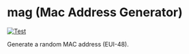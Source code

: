 # mag (Mac Address Generator)

[![Test](https://github.com/rnazmo/mag/actions/workflows/test.yml/badge.svg)](https://github.com/rnazmo/mag/actions/workflows/test.yml)

Generate a random MAC address (EUI-48).
